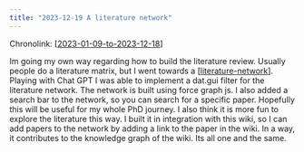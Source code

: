 ```yaml
---
title: "2023-12-19 A literature network"
---
```


Chronolink: [[2023-01-09-to-2023-12-18]]

Im going my own way regarding how to build the literature review. Usually people do a literature matrix, but I went towards a [[literature-network]]. Playing with Chat GPT I was able to implement a dat.gui filter for the literature network. The network is built using force graph js. I also added a search bar to the network, so you can search for a specific paper. Hopefully this will be useful for my whole PhD journey. I also think it is more fun to explore the literature this way. I built it in integration with this wiki, so I can add papers to the network by adding a link to the paper in the wiki. In a way, it contributes to the knowledge graph of the wiki. Its all one and the same.


[//begin]: # "Autogenerated link references for markdown compatibility"
[2023-01-09-to-2023-12-18]: ./../wayward/2023-01-09-to-2023-12-18 "2023-01-09-to-2023-12-18"
[literature-network]: ./../bubbles/literature-network "literature-network"
[//end]: # "Autogenerated link references"
